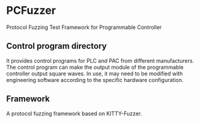 # PCFuzzer
Protocol Fuzzing Test Framework for Programmable Controller

## Control program directory
It provides control programs for PLC and PAC from different manufacturers. The control program can make the output module of the programmable controller output square waves. In use, it may need to be modified with engineering software according to the specific hardware configuration.



## Framework
A protocol fuzzing framework based on KITTY-Fuzzer.
